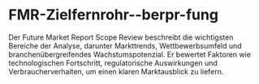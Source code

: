 # FMR-Zielfernrohr--berpr-fung
Der Future Market Report Scope Review beschreibt die wichtigsten Bereiche der Analyse, darunter Markttrends, Wettbewerbsumfeld und branchenübergreifendes Wachstumspotenzial. Er bewertet Faktoren wie technologischen Fortschritt, regulatorische Auswirkungen und Verbraucherverhalten, um einen klaren Marktausblick zu liefern.
